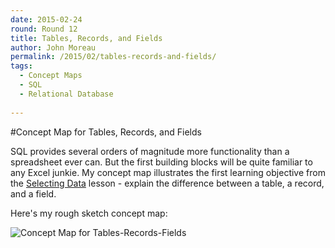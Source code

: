 ```yaml
---
date: 2015-02-24
round: Round 12
title: Tables, Records, and Fields
author: John Moreau
permalink: /2015/02/tables-records-and-fields/
tags:
  - Concept Maps
  - SQL
  - Relational Database
  
---
```

#Concept Map for Tables, Records, and Fields

SQL provides several orders of magnitude more functionality than a spreadsheet ever can. But the first building blocks will be quite familiar to any Excel junkie. My concept map illustrates the first learning objective from the [Selecting Data](https://swcarpentry.github.io/sql-novice-survey/01-select.html) lesson - explain the difference between a table, a record, and a field.

Here's my rough sketch concept map: 

![Concept Map for Tables-Records-Fields](http://imgur.com/vy2GPWx.jpg)